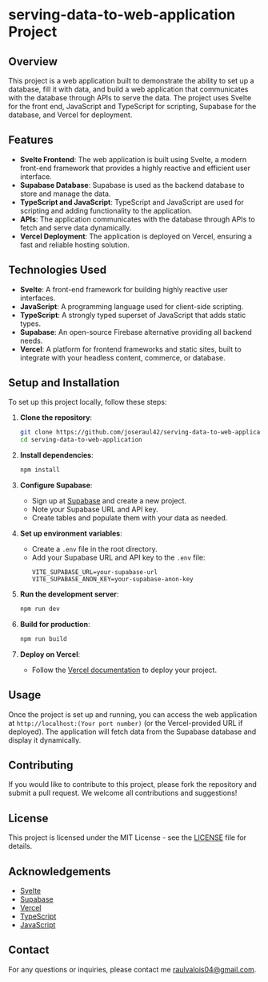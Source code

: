# serving-data-to-web-application Project

## Overview

This project is a web application built to demonstrate the ability to set up a database, fill it with data, and build a web application that communicates with the database through APIs to serve the data. The project uses Svelte for the front end, JavaScript and TypeScript for scripting, Supabase for the database, and Vercel for deployment.

## Features

- **Svelte Frontend**: The web application is built using Svelte, a modern front-end framework that provides a highly reactive and efficient user interface.
- **Supabase Database**: Supabase is used as the backend database to store and manage the data.
- **TypeScript and JavaScript**: TypeScript and JavaScript are used for scripting and adding functionality to the application.
- **APIs**: The application communicates with the database through APIs to fetch and serve data dynamically.
- **Vercel Deployment**: The application is deployed on Vercel, ensuring a fast and reliable hosting solution.

## Technologies Used

- **Svelte**: A front-end framework for building highly reactive user interfaces.
- **JavaScript**: A programming language used for client-side scripting.
- **TypeScript**: A strongly typed superset of JavaScript that adds static types.
- **Supabase**: An open-source Firebase alternative providing all backend needs.
- **Vercel**: A platform for frontend frameworks and static sites, built to integrate with your headless content, commerce, or database.

## Setup and Installation

To set up this project locally, follow these steps:

1. **Clone the repository**:
    ```sh
    git clone https://github.com/joseraul42/serving-data-to-web-application.git
    cd serving-data-to-web-application
    ```

2. **Install dependencies**:
    ```sh
    npm install
    ```

3. **Configure Supabase**:
    - Sign up at [Supabase](https://supabase.io/) and create a new project.
    - Note your Supabase URL and API key.
    - Create tables and populate them with your data as needed.

4. **Set up environment variables**:
    - Create a `.env` file in the root directory.
    - Add your Supabase URL and API key to the `.env` file:
      ```env
      VITE_SUPABASE_URL=your-supabase-url
      VITE_SUPABASE_ANON_KEY=your-supabase-anon-key
      ```

5. **Run the development server**:
    ```sh
    npm run dev
    ```

6. **Build for production**:
    ```sh
    npm run build
    ```

7. **Deploy on Vercel**:
    - Follow the [Vercel documentation](https://vercel.com/docs) to deploy your project.

## Usage

Once the project is set up and running, you can access the web application at `http://localhost:(Your port number)` (or the Vercel-provided URL if deployed). The application will fetch data from the Supabase database and display it dynamically.

## Contributing

If you would like to contribute to this project, please fork the repository and submit a pull request. We welcome all contributions and suggestions!

## License

This project is licensed under the MIT License - see the [LICENSE](LICENSE) file for details.

## Acknowledgements

- [Svelte](https://svelte.dev/)
- [Supabase](https://supabase.io/)
- [Vercel](https://vercel.com/)
- [TypeScript](https://www.typescriptlang.org/)
- [JavaScript](https://developer.mozilla.org/en-US/docs/Web/JavaScript)

## Contact

For any questions or inquiries, please contact me raulvalois04@gmail.com.

